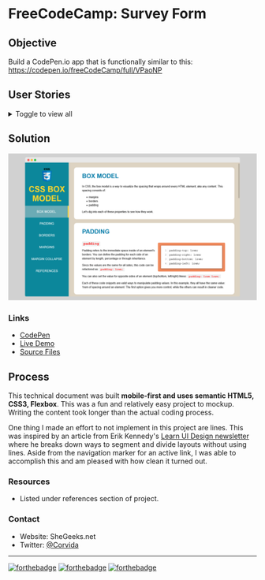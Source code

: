 # FreeCodeCamp: Survey Form

## Objective
Build a CodePen.io app that is functionally similar to this: https://codepen.io/freeCodeCamp/full/VPaoNP

## User Stories
<details><summary>Toggle to view all</summary>

1. I can see a main element with a corresponding id="main-doc", which contains the page's main content (technical documentation).

2. Within the #main-doc element, I can see several section elements, each with a class of main-section. There should be a minimum of 5.

3. The first element within each .main-section should be a header element which contains text that describes the topic of that section.

4. Each section element with the class of main-section should also have an id that corresponds with the text of each header contained within it. Any spaces should be replaced with underscores (e.g. The section that contains the header "JavaScript and Java" should have a corresponding id="JavaScript_and_Java").

5. The .main-section elements should contain at least 10 p elements total (not each).

6. The .main-section elements should contain at least 5 code elements total (not each).

7. The .main-section elements should contain at least 5 li items total (not each).

8. The .main-section elements should contain at least 5 li items total (not each).

9. The navbar element should contain one header element which contains text that describes the topic of the technical documentation.

10. Additionally, the navbar should contain link (a) elements with the class of nav-link. There should be one for every element with the class main-section.

11. The header element in the navbar must come before any link (a) elements in the navbar.

12. Each element with the class of nav-link should contain text that corresponds to the header text within each section (e.g. if you have a "Hello world" section/header, your navbar should have an element which contains the text "Hello world").

13. When I click on a navbar element, the page should navigate to the corresponding section of the main-doc element (e.g. If I click on a nav-link element that contains the text "Hello world", the page navigates to a section element that has that id and contains the corresponding header.

14. On regular sized devices (laptops, desktops), the element with id="navbar" should be shown on the left side of the screen and should always be visible to the user.

15. My Technical Documentation page should use at least one media query.
</details> 

## Solution 
<img src="screenshot.png" width="530">

### Links
- [CodePen](https://codepen.io/corvida/pen/abJJKJp)
- [Live Demo](https://shegeeks.github.io/FreeCodeCamp-Projects/tech-doc/index.html)
- [Source Files](https://github.com/SheGeeks/FreeCodeCamp-Projects/tree/main/tech-doc)

## Process
This technical document was built **mobile-first and uses semantic HTML5, CSS3, Flexbox**. This was a fun and relatively easy project to mockup. Writing the content took longer than the actual coding process. 

One thing I made an effort to not implement in this project are lines. This was inspired by an article from Erik Kennedy's [Learn UI Design newsletter](https://learnui.design/newsletter.html) where he breaks down ways to segment and divide layouts without using lines. Aside from the navigation marker for an active link, I was able to accomplish this and am pleased with how clean it turned out.

### Resources
- Listed under references section of project.

### Contact
- Website: SheGeeks.net
- Twitter: [@Corvida](https://www.twitter.com/corvida)

---

[![forthebadge](https://forthebadge.com/images/badges/built-with-love.svg)](https://forthebadge.com) [![forthebadge](https://forthebadge.com/images/badges/validated-html5.svg)](https://forthebadge.com) [![forthebadge](https://forthebadge.com/images/badges/uses-css.svg)](https://forthebadge.com)
